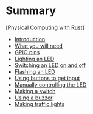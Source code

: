 # Summary
[[Physical Computing with Rust](./step_0.md)]
- [Introduction](./step_1.md)
- [What you will need](./step_2.md)
- [GPIO pins](./step_3.md)
- [Lighting an LED](./step_4.md)
- [Switching an LED on and off](./step_5.md)
- [Flashing an LED](./step_6.md)
- [Using buttons to get input](./step_7.md)
- [Manually controlling the LED](./step_8.md)
- [Making a switch](./step_9.md)
- [Using a buzzer](./step_10.md)
- [Making traffic lights](./step_11.md)
<!--
- [Using a light-dependent resistor](./step_12.md)
- [Using a PIR sensor](./step_13.md)
- [Using an ultrasonic distance sensor](./step_14.md)
- [Analogue inputs](./step_15.md)
- [Using motors](./step_16.md)

 -->